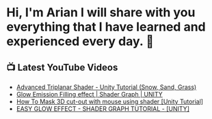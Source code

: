 # Hi, I'm Arian I will share with you everything that I have learned and experienced every day. 👋


## 📺 Latest YouTube Videos

 - [Advanced Triplanar Shader - Unity Tutorial (Snow, Sand, Grass)](https://www.youtube.com/watch?v=mzZMlq3UAMQ)
 - [Glow Emission Filling effect | Shader Graph | UNITY](https://www.youtube.com/watch?v=slfp6-3_B6s&t=40s)
 - [How To Mask 3D cut-out with mouse using shader [Unity Tutorial]](https://www.youtube.com/watch?v=Blits1yymCw)
 - [EASY GLOW EFFECT - SHADER GRAPH TUTORIAL - [UNITY]](https://www.youtube.com/watch?v=IKcgv7ZsBCI)
  
